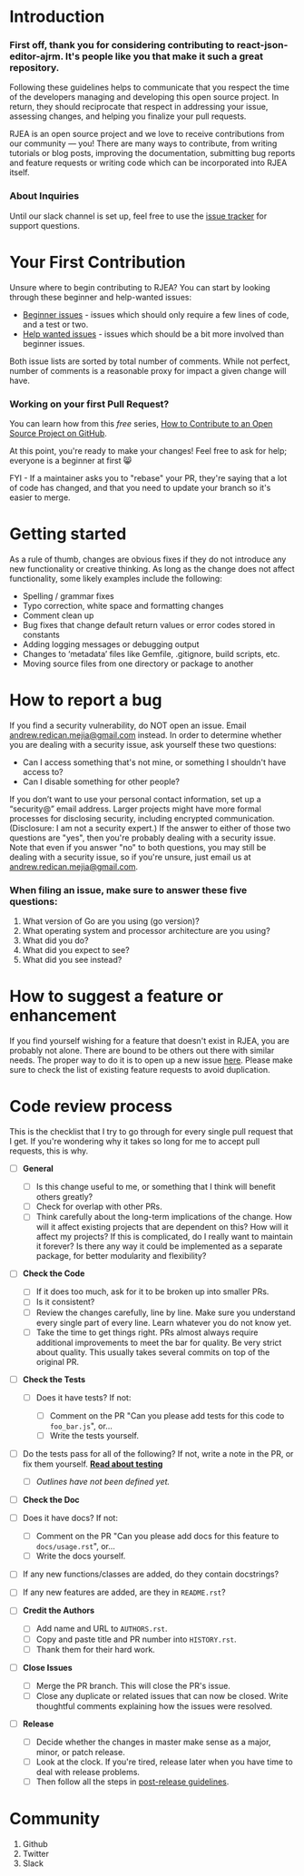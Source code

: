 # Introduction

### First off, thank you for considering contributing to react-json-editor-ajrm. It's people like you that make it such a great repository.

Following these guidelines helps to communicate that you respect the time of the developers managing and developing this open source project. In return, they should reciprocate that respect in addressing your issue, assessing changes, and helping you finalize your pull requests.


RJEA is an open source project and we love to receive contributions from our community — you! There are many ways to contribute, from writing tutorials or blog posts, improving the documentation, submitting bug reports and feature requests or writing code which can be incorporated into RJEA itself.

### About Inquiries

Until our slack channel is set up, feel free to use the [issue tracker](https://github.com/AndrewRedican/react-json-editor-ajrm/issues) for support questions.

# Your First Contribution
Unsure where to begin contributing to RJEA? You can start by looking through these beginner and help-wanted issues:

* [Beginner issues]() - issues which should only require a few lines of code, and a test or two.
* [Help wanted issues]() - issues which should be a bit more involved than beginner issues.

Both issue lists are sorted by total number of comments. While not perfect, number of comments is a reasonable proxy for impact a given change will have.

### Working on your first Pull Request?

You can learn how from this *free* series, [How to Contribute to an Open Source Project on GitHub](https://egghead.io/series/how-to-contribute-to-an-open-source-project-on-github).

At this point, you're ready to make your changes! Feel free to ask for help; everyone is a beginner at first :smile_cat:

FYI - If a maintainer asks you to "rebase" your PR, they're saying that a lot of code has changed, and that you need to update your branch so it's easier to merge.

# Getting started

As a rule of thumb, changes are obvious fixes if they do not introduce any new functionality or creative thinking. As long as the change does not affect functionality, some likely examples include the following:
* Spelling / grammar fixes
* Typo correction, white space and formatting changes
* Comment clean up
* Bug fixes that change default return values or error codes stored in constants
* Adding logging messages or debugging output
* Changes to ‘metadata’ files like Gemfile, .gitignore, build scripts, etc.
* Moving source files from one directory or package to another

# How to report a bug
If you find a security vulnerability, do NOT open an issue. Email andrew.redican.mejia@gmail.com instead.
In order to determine whether you are dealing with a security issue, ask yourself these two questions:

* Can I access something that's not mine, or something I shouldn't have access to?
* Can I disable something for other people?

If you don’t want to use your personal contact information, set up a “security@” email address. Larger projects might have more formal processes for disclosing security, including encrypted communication. (Disclosure: I am not a security expert.)
If the answer to either of those two questions are "yes", then you're probably dealing with a security issue. Note that even if you answer "no" to both questions, you may still be dealing with a security issue, so if you're unsure, just email us at andrew.redican.mejia@gmail.com.

### When filing an issue, make sure to answer these five questions:

1. What version of Go are you using (go version)?
2. What operating system and processor architecture are you using?
3. What did you do?
4. What did you expect to see?
5. What did you see instead?

# How to suggest a feature or enhancement
If you find yourself wishing for a feature that doesn't exist in RJEA, you are probably not alone. There are bound to be others out there with similar needs. The proper way to do it is to open up a new issue [here](https://github.com/AndrewRedican/react-json-editor-ajrm/issues). Please make sure to check the list of existing feature requests to avoid duplication.

# Code review process
This is the checklist that I try to go through for every single pull request that I get. If you're wondering why it takes so long for me to accept pull requests, this is why.

- [ ] **General**

  - [ ] Is this change useful to me, or something that I think will benefit others greatly?
  - [ ] Check for overlap with other PRs.
  - [ ] Think carefully about the long-term implications of the change. How will it affect existing projects that are dependent on this? How will it affect my projects? If this is complicated, do I really want to maintain it forever? Is there any way it could be implemented as a separate package, for better modularity and flexibility?

- [ ] **Check the Code**

  - [ ] If it does too much, ask for it to be broken up into smaller PRs.
  - [ ] Is it consistent?
  - [ ] Review the changes carefully, line by line. Make sure you understand every single part of every line. Learn whatever you do not know yet.
  - [ ] Take the time to get things right. PRs almost always require additional improvements to meet the bar for quality. Be very strict about quality. This usually takes several commits on top of the original PR.

- [ ] **Check the Tests**

  - [ ] Does it have tests? If not:

    - [ ] Comment on the PR "Can you please add tests for this code to `foo_bar.js`", or...
    - [ ] Write the tests yourself.

- [ ] Do the tests pass for all of the following? If not, write a note in the PR, or fix them yourself. [**Read about testing**](https://github.com/AndrewRedican/react-json-editor-ajrm/wiki/How-to-Create-and-Run-Tests)

    - [ ] *Outlines have not been defined yet.*

- [ ] **Check the Doc**

- [ ] Does it have docs? If not:

  - [ ] Comment on the PR "Can you please add docs for this feature to `docs/usage.rst`", or...
  - [ ] Write the docs yourself.

- [ ] If any new functions/classes are added, do they contain docstrings?
- [ ] If any new features are added, are they in `README.rst`?

- [ ] **Credit the Authors**

  - [ ] Add name and URL to `AUTHORS.rst`.
  - [ ] Copy and paste title and PR number into `HISTORY.rst`.
  - [ ] Thank them for their hard work.

- [ ] **Close Issues**

  - [ ] Merge the PR branch. This will close the PR's issue.
  - [ ] Close any duplicate or related issues that can now be closed. Write thoughtful comments explaining how the issues were resolved.

- [ ] **Release**

  - [ ] Decide whether the changes in master make sense as a major, minor, or patch release.
  - [ ] Look at the clock. If you're tired, release later when you have time to deal with release problems.
  - [ ] Then follow all the steps in [post-release guidelines]().
  
# Community
1. Github
2. Twitter
3. Slack